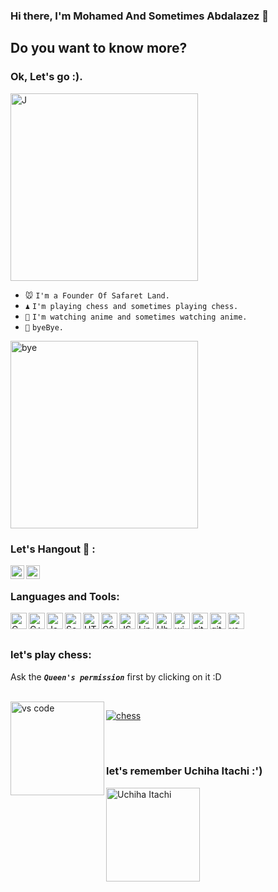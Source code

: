 ### Hi there, I'm Mohamed And Sometimes Abdalazez 👋 



## Do you want to know more?
### **Ok, Let's go :).**
[//]: <> (<img align="" alt="naruto" width="150px" src="https://i.postimg.cc/Fs5zhSZZ/5.gif" />)
<img align="" alt="J" width="300px" src="https://i.postimg.cc/FHsQKwtL/JJK.jpg" />


- ```🐭``` ```I'm a Founder Of Safaret Land.```
- ```♟️``` ```I'm playing chess and sometimes playing chess.```
- ```🦊``` ```I'm watching anime and sometimes watching anime.```
- ```👋``` ```byeBye.```
<img align="" alt="bye" width="300px" src="https://i.postimg.cc/SKtBKGC7/bye.png" />

[//]: <> (<img align="" alt="bye" width="150px" src="https://i.postimg.cc/RV7RdVbr/Done.gif" />)


### Let's Hangout 💬 :

[<img align="left" alt="Mohamed | Facebook" width="22px" src="https://cdn.jsdelivr.net/npm/simple-icons@v3/icons/facebook.svg" />][facebook]

[<img align="left" alt="Mohamed | LinkedIn" width="22px" src="https://cdn.jsdelivr.net/npm/simple-icons@v3/icons/linkedin.svg" />][linkedin]

<br />

### Languages and Tools:

<img align="left" alt="C" width="26px" src="https://i.postimg.cc/9MR76H2M/icons8-c-96.png" />
<img align="left" alt="C++" width="26px" src="https://i.postimg.cc/8PGWs3DF/icons8-c-48.png" />
<img align="left" alt="Java" width="26px" src="https://i.postimg.cc/W1F2VNK0/icons8-java.gif" />
<img align="left" alt="Scala" width="26px" src="https://i.postimg.cc/D06q7dSp/icons8-scala-a-general-purpose-programming-language-with-strong-static-type-system-96.png" />
<img align="left" alt="HTML5" width="26px" src="https://i.postimg.cc/rwsx1rHx/icons8-html-5-480.png" />
<img align="left" alt="CSS3" width="26px" src="https://i.postimg.cc/Df5SxzLg/icons8-css3-480.png" />
<img align="left" alt="JS" width="26px" src="https://i.postimg.cc/L6pMgknQ/icons8-javascript.gif" />
<img align="left" alt="Linux" width="26px" src="https://i.postimg.cc/L6tgjVvJ/icons8-linux.gif" />
<img align="left" alt="Ubuntu" width="26px" src="https://i.postimg.cc/hPTZxNHV/icons8-ubuntu-96.png" />
<img align="left" alt="windows" width="26px" src="https://i.postimg.cc/7ZcNW98q/icons8-windows-10-500.png" />
<img align="left" alt="git" width="26px" src="https://i.postimg.cc/W1R3YqWQ/icons8-git-480.png" />
<img align="left" alt="github" width="26px" src="https://i.postimg.cc/0r1snDkn/icons8-github-240.png" />
<img align="left" alt="vs code" width="26px" src="https://i.postimg.cc/m20fW0Hn/icons8-visual-studio-code-2019-480.png" />

<br />
<br />

### let's play chess:



Ask the ***```Queen's permission```*** first by clicking on it :D

<br />

<img align="left" alt="vs code" width="150px" src="https://i.postimg.cc/YqdJtFJz/chess-game.png" />

[![chess](https://i.postimg.cc/rsKmy480/queen-2.png)](https://www.chess.com/member/m-abdalazez)

<br />
<br />

### let's remember Uchiha Itachi :')

<img align="" alt="Uchiha Itachi" width="150px" src="https://i.postimg.cc/Jh7WWBcb/icons8-itachi-uchiha-480.png" />

[facebook]: https://www.facebook.com/mohamed.abdalazez.9678/
[linkedin]: https://www.linkedin.com/in/mohamed818/
[Chess]: https://www.chess.com/member/m-abdalazez





